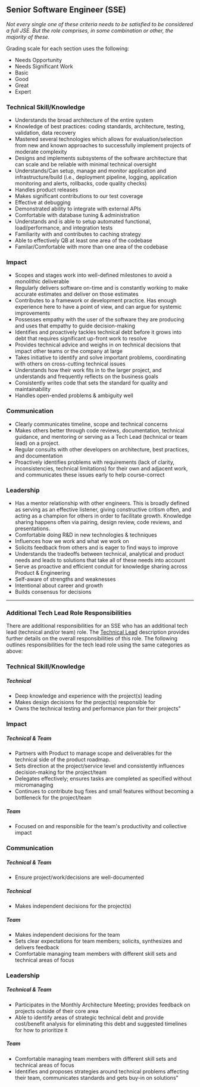 ## Senior Software Engineer (SSE)

_Not every single one of these criteria needs to be satisfied to be considered a full JSE. But the role comprises, in some combination or other, the majority of these._

Grading scale for each section uses the following:

- Needs Opportunity
- Needs Significant Work
- Basic
- Good
- Great
- Expert

### Technical Skill/Knowledge
- Understands the broad architecture of the entire system
- Knowledge of best practices: coding standards, architecture, testing, validation, data recovery
- Mastered several technologies which allows for evaluation/selection from new and known approaches to successfully implement projects of moderate complexity
- Designs and implements subsystems of the software architecture that can scale and be reliable with minimal technical oversight 
- Understands/Can setup, manage and monitor application and infrastructure/build (i.e., deployment pipeline, logging, application monitoring and alerts, rollbacks, code quality checks)
- Handles product releases
- Makes significant contributions to our test coverage
- Effective at debugging
- Demonstrated ability to integrate with external APIs
- Comfortable with database tuning & administration
- Understands and is able to setup automated functional, load/performance, and integration tests
- Familiarity with and contributes to caching strategy
- Able to effectively QB at least one area of the codebase
- Familar/Comfortable with more than one area of the codebase

### Impact
- Scopes and stages work into well-defined milestones to avoid a monolithic deliverable
- Regularly delivers software on-time and is constantly working to make accurate estimates and deliver on those estimates
- Contributes to a framework or development practice. Has enough experience here to have a point of view, and can argue for systemic improvements
- Possesses empathy with the user of the software they are producing and uses that empathy to guide decision-making  
- Identifies and proactively tackles technical debt before it grows into debt that requires significant up-front work to resolve
- Provides technical advice and weighs in on technical decisions that impact other teams or the company at large
- Takes initiative to identify and solve important problems, coordinating with others on cross-cutting technical issues
- Understands how their work fits in to the larger project, and understands and frequently reflects on the business goals
- Consistently writes code that sets the standard for quality and maintainability
- Handles open-ended problems & ambiguity well

### Communication
- Clearly communicates timeline, scope and technical concerns
- Makes others better through code reviews, documentation, technical guidance, and mentoring or serving as a Tech Lead (technical or team lead) on a project.
- Regular consults with other developers on architecture, best practices, and documentation
- Proactively identifies problems with requirements (lack of clarity, inconsistencies, technical limitations) for their own and adjacent work, and communicates these issues early to help course-correct

### Leadership
- Has a mentor relationship with other engineers. This is broadly defined as serving as an effective listener, giving constructive critism often, and acting as a champion for others in order to facilitate growth. Knowledge sharing happens often via pairing, design review, code reviews, and presentations.
- Comfortable doing R&D in new technologies & techniques
- Influences how we work and what we work on
- Solicits feedback from others and is eager to find ways to improve
- Understands the tradeoffs between technical, analytical and product needs and leads to solutions that take all of these needs into account
- Serve as proactive and efficient conduit for knowledge sharing across Product & Engineering
- Self-aware of strengths and weaknesses
- Intentional about career and growth
- Builds consensus for decisions

---

### Additional Tech Lead Role Responsibilities
There are additional responsibilities for an SSE who has an additional tech lead (technical and/or team) role. The [Technical Lead](Roles/TechLead.md) description provides further details on the overall responsibilities of this role. The following outlines responsibilities for the tech lead role using the same categories as above:

### Technical Skill/Knowledge

##### Technical
- Deep knowledge and experience with the project(s) leading
- Makes design decisions for the project(s) responsible for
- Owns the technical testing and performance plan for their projects"


### Impact
##### Technical & Team
- Partners with Product to manage scope and deliverables for the technical side of the product roadmap.
- Sets direction at the project/service level and consistently influences decision-making for the project/team
- Delegates effectively; ensures tasks are completed as specified without micromanaging
- Continues to contribute bug fixes and small features without becoming a bottleneck for the project/team

##### Team
- Focused on and responsible for the team's productivity and collective impact

### Communication
##### Technical & Team
- Ensure project/work/decisions are well-documented

##### Technical
- Makes independent decisions for the project(s)

##### Team
- Makes independent decisions for the team
- Sets clear expectations for team members; solicits, synthesizes and delivers feedback
- Comfortable managing team members with different skill sets and technical areas of focus

### Leadership

##### Technical & Team
- Participates in the Monthly Architecture Meeting; provides feedback on projects outside of their core area
- Able to identify areas of strategic technical debt and provide cost/benefit analysis for eliminating this debt and suggested timelines for how to prioritize it

##### Team
- Comfortable managing team members with different skill sets and technical areas of focus
- Identifies and proposes strategies around technical problems affecting their team, communicates standards and gets buy-in on solutions"
